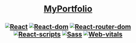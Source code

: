 [<h1 align="center"><b>MyPortfolio</b></h1>](https://andrewhypster.github.io/My_Portfolio/build/index.html)

<!-- Shields widh links -->
## <p align="center">[![React](https://img.shields.io/badge/React-18.2.0-blue)](https://www.npmjs.com/package/react/v/18.2.0) [![React-dom](https://img.shields.io/badge/React--dom-18.2.0-g)](https://www.npmjs.com/package/react-dom/v/18.2.0) [![React-router-dom](https://img.shields.io/badge/React--router--dom-6.15.0-yellow)](https://www.npmjs.com/package/react-router-dom) [![React-scripts](https://img.shields.io/badge/React--scripts-5.0.1-orange)](https://www.npmjs.com/package/react-scripts) [![Sass](https://img.shields.io/badge/Sass-1.66.1-red)](https://www.npmjs.com/package/sass) [![Web-vitals](https://img.shields.io/badge/Web--vitals-1.66.1-violet)](https://www.npmjs.com/package/web-vitals)</p>